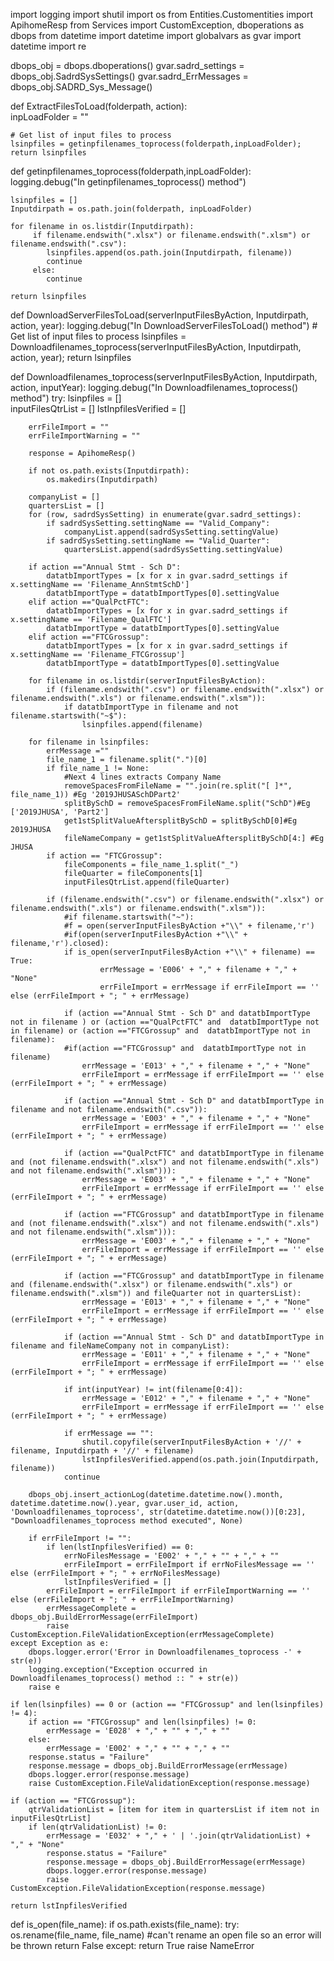 import logging
import shutil
import os
from Entities.Customentities import ApihomeResp
from Services import CustomException, dboperations as dbops
from datetime import datetime
import globalvars as gvar
import datetime
import re

dbops_obj = dbops.dboperations()
gvar.sadrd_settings = dbops_obj.SadrdSysSettings()
gvar.sadrd_ErrMessages = dbops_obj.SADRD_Sys_Message()

def ExtractFilesToLoad(folderpath, action):    
    inpLoadFolder = ""    
   
    # Get list of input files to process
    lsinpfiles = getinpfilenames_toprocess(folderpath,inpLoadFolder);
    return lsinpfiles

def getinpfilenames_toprocess(folderpath,inpLoadFolder):
    logging.debug("In getinpfilenames_toprocess() method")

    lsinpfiles = []  
    Inputdirpath = os.path.join(folderpath, inpLoadFolder)
    
    for filename in os.listdir(Inputdirpath):
         if filename.endswith(".xlsx") or filename.endswith(".xlsm") or filename.endswith(".csv"):
            lsinpfiles.append(os.path.join(Inputdirpath, filename))
            continue
         else:
            continue

    return lsinpfiles

def DownloadServerFilesToLoad(serverInputFilesByAction, Inputdirpath, action, year):
    logging.debug("In DownloadServerFilesToLoad() method")
    # Get list of input files to process
    lsinpfiles = Downloadfilenames_toprocess(serverInputFilesByAction, Inputdirpath, action, year);
    return lsinpfiles

def Downloadfilenames_toprocess(serverInputFilesByAction, Inputdirpath, action, inputYear):
    logging.debug("In Downloadfilenames_toprocess() method")
    try:
        lsinpfiles = []        
        inputFilesQtrList = []
        lstInpfilesVerified = []
        
        errFileImport = ""
        errFileImportWarning = ""

        response = ApihomeResp()
        
        if not os.path.exists(Inputdirpath):
            os.makedirs(Inputdirpath)

        companyList = []
        quartersList = []
        for (row, sadrdSysSetting) in enumerate(gvar.sadrd_settings):
            if sadrdSysSetting.settingName == "Valid_Company":
                companyList.append(sadrdSysSetting.settingValue)
            if sadrdSysSetting.settingName == "Valid_Quarter":
                quartersList.append(sadrdSysSetting.settingValue)

        if action =="Annual Stmt - Sch D":
            datatbImportTypes = [x for x in gvar.sadrd_settings if x.settingName == 'Filename_AnnStmtSchD']
            datatbImportType = datatbImportTypes[0].settingValue
        elif action =="QualPctFTC":
            datatbImportTypes = [x for x in gvar.sadrd_settings if x.settingName == 'Filename_QualFTC']
            datatbImportType = datatbImportTypes[0].settingValue
        elif action =="FTCGrossup":
            datatbImportTypes = [x for x in gvar.sadrd_settings if x.settingName == 'Filename_FTCGrossup']
            datatbImportType = datatbImportTypes[0].settingValue
      
        for filename in os.listdir(serverInputFilesByAction):
            if (filename.endswith(".csv") or filename.endswith(".xlsx") or filename.endswith(".xls") or filename.endswith(".xlsm")):
                if datatbImportType in filename and not filename.startswith("~$"):
                    lsinpfiles.append(filename) 

        for filename in lsinpfiles:
            errMessage =""            
            file_name_1 = filename.split(".")[0]
            if file_name_1 != None:
                #Next 4 lines extracts Company Name           
                removeSpacesFromFileName = "".join(re.split("[ ]*", file_name_1)) #Eg '2019JHUSASchDPart2'
                splitBySchD = removeSpacesFromFileName.split("SchD")#Eg ['2019JHUSA', 'Part2']
                get1stSplitValueAftersplitBySchD = splitBySchD[0]#Eg 2019JHUSA
                fileNameCompany = get1stSplitValueAftersplitBySchD[4:] #Eg JHUSA
            if action == "FTCGrossup":
                fileComponents = file_name_1.split("_")
                fileQuarter = fileComponents[1]
                inputFilesQtrList.append(fileQuarter)

            if (filename.endswith(".csv") or filename.endswith(".xlsx") or filename.endswith(".xls") or filename.endswith(".xlsm")):
                #if filename.startswith("~"):
                #f = open(serverInputFilesByAction +"\\" + filename,'r')
                #if(open(serverInputFilesByAction +"\\" + filename,'r').closed):
                if is_open(serverInputFilesByAction +"\\" + filename) == True:
                        errMessage = 'E006' + "," + filename + "," + "None"
                        errFileImport = errMessage if errFileImport == '' else (errFileImport + "; " + errMessage)

                if (action =="Annual Stmt - Sch D" and datatbImportType not in filename ) or (action =="QualPctFTC" and  datatbImportType not in filename) or (action =="FTCGrossup" and  datatbImportType not in filename):
                #if(action =="FTCGrossup" and  datatbImportType not in filename)
                    errMessage = 'E013' + "," + filename + "," + "None"
                    errFileImport = errMessage if errFileImport == '' else (errFileImport + "; " + errMessage)
                
                if (action =="Annual Stmt - Sch D" and datatbImportType in filename and not filename.endswith(".csv")):
                    errMessage = 'E003' + "," + filename + "," + "None"
                    errFileImport = errMessage if errFileImport == '' else (errFileImport + "; " + errMessage)
                
                if (action =="QualPctFTC" and datatbImportType in filename and (not filename.endswith(".xlsx") and not filename.endswith(".xls") and not filename.endswith(".xlsm"))):
                    errMessage = 'E003' + "," + filename + "," + "None"
                    errFileImport = errMessage if errFileImport == '' else (errFileImport + "; " + errMessage)

                if (action =="FTCGrossup" and datatbImportType in filename and (not filename.endswith(".xlsx") and not filename.endswith(".xls") and not filename.endswith(".xlsm"))):
                    errMessage = 'E003' + "," + filename + "," + "None"
                    errFileImport = errMessage if errFileImport == '' else (errFileImport + "; " + errMessage)
                
                if (action =="FTCGrossup" and datatbImportType in filename and (filename.endswith(".xlsx") or filename.endswith(".xls") or filename.endswith(".xlsm")) and fileQuarter not in quartersList):
                    errMessage = 'E013' + "," + filename + "," + "None"
                    errFileImport = errMessage if errFileImport == '' else (errFileImport + "; " + errMessage)
                
                if (action =="Annual Stmt - Sch D" and datatbImportType in filename and fileNameCompany not in companyList):
                    errMessage = 'E011' + "," + filename + "," + "None"
                    errFileImport = errMessage if errFileImport == '' else (errFileImport + "; " + errMessage) 
                                    
                if int(inputYear) != int(filename[0:4]):                    
                    errMessage = 'E012' + "," + filename + "," + "None"
                    errFileImport = errMessage if errFileImport == '' else (errFileImport + "; " + errMessage) 

                if errMessage == "":
                    shutil.copyfile(serverInputFilesByAction + '//' + filename, Inputdirpath + '//' + filename)
                    lstInpfilesVerified.append(os.path.join(Inputdirpath, filename))          
                continue 

        dbops_obj.insert_actionLog(datetime.datetime.now().month, datetime.datetime.now().year, gvar.user_id, action, 'Downloadfilenames_toprocess', str(datetime.datetime.now())[0:23], "Downloadfilenames_toprocess method executed", None)
        
        if errFileImport != "":
            if len(lstInpfilesVerified) == 0:
                errNoFilesMessage = 'E002' + "," + "" + "," + ""
                errFileImport = errFileImport if errNoFilesMessage == '' else (errFileImport + "; " + errNoFilesMessage)
                lstInpfilesVerified = []
            errFileImport = errFileImport if errFileImportWarning == '' else (errFileImport + "; " + errFileImportWarning)
            errMessageComplete = dbops_obj.BuildErrorMessage(errFileImport)         
            raise CustomException.FileValidationException(errMessageComplete)
    except Exception as e: 
        dbops.logger.error('Error in Downloadfilenames_toprocess -' + str(e))
        logging.exception("Exception occurred in Downloadfilenames_toprocess() method :: " + str(e)) 
        raise e

    if len(lsinpfiles) == 0 or (action == "FTCGrossup" and len(lsinpfiles) != 4):
        if action == "FTCGrossup" and len(lsinpfiles) != 0:
            errMessage = 'E028' + "," + "" + "," + ""
        else:
            errMessage = 'E002' + "," + "" + "," + ""
        response.status = "Failure"
        response.message = dbops_obj.BuildErrorMessage(errMessage)
        dbops.logger.error(response.message)
        raise CustomException.FileValidationException(response.message)
    
    if (action == "FTCGrossup"):
        qtrValidationList = [item for item in quartersList if item not in inputFilesQtrList]   
        if len(qtrValidationList) != 0:
            errMessage = 'E032' + "," + ' | '.join(qtrValidationList) + "," + "None" 
            response.status = "Failure"
            response.message = dbops_obj.BuildErrorMessage(errMessage)
            dbops.logger.error(response.message)
            raise CustomException.FileValidationException(response.message)
    
    return lstInpfilesVerified

def is_open(file_name):
    if os.path.exists(file_name):
        try:
            os.rename(file_name, file_name) #can't rename an open file so an error will be thrown
            return False
        except:
            return True
    raise NameError
